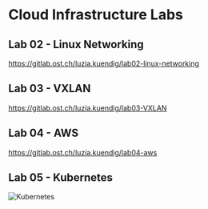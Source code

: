 # Cloud Infrastructure Labs

## Lab 02 - Linux Networking
https://gitlab.ost.ch/luzia.kuendig/lab02-linux-networking

## Lab 03 - VXLAN
https://gitlab.ost.ch/luzia.kuendig/lab03-VXLAN

## Lab 04 - AWS
https://gitlab.ost.ch/luzia.kuendig/lab04-aws

## Lab 05 - Kubernetes
![Kubernetes](https://gitlab.ost.ch/luzia.kuendig/lab05-kubernetes)
